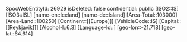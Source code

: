 ﻿---
location: [64.614,-21.718]
type: Country
tags:
- geo/Country
---
SpocWebEntityId: 26929
isDeleted: false
confidential: public
[ISO2::IS]
[ISO3::ISL]
[name-en::Iceland]
[name-de::Island]
[Area-Total::103000]
[Area-Land::100250]
[Continent::[[Europe]]]
[VehicleCode::IS]
[Capital::[[Reykjavik]]]
[Alcohol-l::6.3]
[Language-Id::]
[geo-lon::-21.718]
[geo-lat::64.614]

